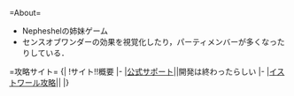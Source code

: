 =About=
* Nepheshelの姉妹ゲーム
* センスオブワンダーの効果を視覚化したり，パーティメンバーが多くなったりしている．

=攻略サイト=
{|
!サイト!!概要
|-
|[公式サポート](http://www.sk.aitai.ne.jp/~kakesu/histoire_support/)||開発は終わったらしい
|-
|[イストワール攻略](http://dimensional2nd.tuzikaze.com/histoire/histoire.html)||
|}